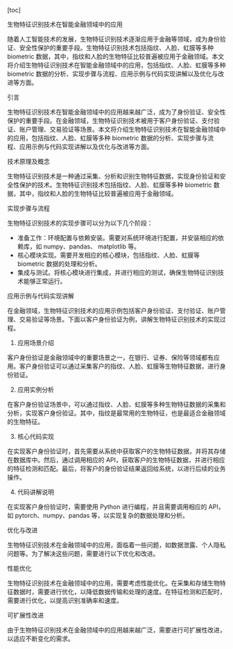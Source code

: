 
[toc]                    
                
                
生物特征识别技术在智能金融领域中的应用

随着人工智能技术的发展，生物特征识别技术逐渐应用于金融等领域，成为身份验证、安全性保护的重要手段。生物特征识别技术包括指纹、人脸、虹膜等多种 biometric 数据，其中，指纹和人脸的生物特征比较普遍被应用于金融领域。本文将介绍生物特征识别技术在智能金融领域中的应用，包括指纹、人脸、虹膜等多种 biometric 数据的分析、实现步骤与流程、应用示例与代码实现讲解以及优化与改进等方面。

引言

生物特征识别技术在智能金融领域中的应用越来越广泛，成为了身份验证、安全性保护的重要手段。在金融领域，生物特征识别技术被用于客户身份验证、支付验证、账户管理、交易验证等场景。本文将介绍生物特征识别技术在智能金融领域中的应用，包括指纹、人脸、虹膜等多种 biometric 数据的分析、实现步骤与流程、应用示例与代码实现讲解以及优化与改进等方面。

技术原理及概念

生物特征识别技术是一种通过采集、分析和识别生物特征数据，实现身份验证和安全性保护的技术。生物特征识别技术包括指纹、人脸、虹膜等多种 biometric 数据，其中，指纹和人脸的生物特征比较普遍被应用于金融领域。

实现步骤与流程

生物特征识别技术的实现步骤可以分为以下几个阶段：

- 准备工作：环境配置与依赖安装。需要对系统环境进行配置，并安装相应的依赖库，如 numpy、pandas、 matplotlib 等。
- 核心模块实现。需要开发相应的核心模块，包括指纹、人脸、虹膜等 biometric 数据的处理和分析。
- 集成与测试。将核心模块进行集成，并进行相应的测试，确保生物特征识别技术能够正常运行。

应用示例与代码实现讲解

在金融领域，生物特征识别技术的应用示例包括客户身份验证、支付验证、账户管理、交易验证等场景。下面以客户身份验证为例，讲解生物特征识别技术的实现过程。

1. 应用场景介绍

客户身份验证是金融领域中的重要场景之一，在银行、证券、保险等领域都有应用。客户身份验证可以通过采集客户的指纹、人脸、虹膜等生物特征数据，进行身份验证。

2. 应用实例分析

在客户身份验证场景中，可以通过指纹、人脸、虹膜等多种生物特征数据的采集和分析，实现客户身份验证。其中，指纹是最常用的生物特征，也是最适合金融领域的生物特征。

3. 核心代码实现

在实现客户身份验证时，首先需要从系统中获取客户的生物特征数据，并将其存储在数据库中。然后，通过调用相应的 API，获取客户的生物特征数据，并进行相应的特征检测和匹配。最后，将客户的身份验证结果返回给系统，以进行后续的业务操作。

4. 代码讲解说明

在实现客户身份验证时，需要使用 Python 进行编程，并且需要调用相应的 API，如 pytorch、numpy、pandas 等，以实现复杂的数据处理和分析。

优化与改进

生物特征识别技术在金融领域中的应用，面临着一些问题，如数据泄露、个人隐私问题等。为了解决这些问题，需要进行以下优化和改进。

性能优化

生物特征识别技术在金融领域中的应用，需要考虑性能优化。在采集和存储生物特征数据时，需要进行优化，以降低数据传输和处理的速度。在特征检测和匹配时，需要进行优化，以提高识别准确率和速度。

可扩展性改进

由于生物特征识别技术在金融领域中的应用越来越广泛，需要进行可扩展性改进，以适应不断变化的需求。

